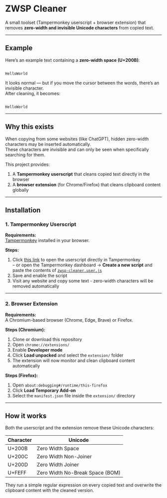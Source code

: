 # ZWSP Cleaner

A small toolset (Tampermonkey userscript + browser extension) that removes **zero-width and invisible Unicode characters** from copied text.  

---

## Example

Here’s an example text containing a **zero-width space (U+200B)**:

```

Hello​World

```

It looks normal — but if you move the cursor between the words, there’s an invisible character.  
After cleaning, it becomes:

```

HelloWorld

````

---

## Why this exists

When copying from some websites (like ChatGPT), hidden zero-width characters may be inserted automatically.  
These characters are invisible and can only be seen when specifically searching for them.

This project provides:
1. A **Tampermonkey userscript** that cleans copied text directly in the browser  
2. A **browser extension** (for Chrome/Firefox) that cleans clipboard content globally

---

## Installation

### 1. Tampermonkey Userscript

**Requirements:**  
[Tampermonkey](https://www.tampermonkey.net/) installed in your browser.

**Steps:**
1. Click [this link](https://github.com/Samxel/zwsp-cleaner/raw/main/zwsp-cleaner.user.js) to open the userscript directly in Tampermonkey  
   – or open the Tampermonkey dashboard → **Create a new script** and paste the contents of [`zwsp-cleaner.user.js`](./zwsp-cleaner.user.js)
2. Save and enable the script
3. Visit any website and copy some text - zero-width characters will be removed automatically
---

### 2. Browser Extension

**Requirements:**  
A Chromium-based browser (Chrome, Edge, Brave) or Firefox.

**Steps (Chromium):**
1. Clone or download this repository  
2. Open `chrome://extensions/`
3. Enable **Developer mode**
4. Click **Load unpacked** and select the `extension/` folder
5. The extension will now monitor and clean clipboard content automatically

**Steps (Firefox):**
1. Open `about:debugging#/runtime/this-firefox`
2. Click **Load Temporary Add-on**
3. Select the `manifest.json` file inside the `extension/` directory

---

## How it works

Both the userscript and the extension remove these Unicode characters:

| Character  | Unicode  
|------------|-------------------------------------|
| U+200B     | Zero Width Space                    |
| U+200C     | Zero Width Non-Joiner               |
| U+200D     | Zero Width Joiner                   |
| U+FEFF     | Zero Width No-Break Space (BOM)     |

They run a simple regular expression on every copied text and overwrite the clipboard content with the cleaned version.

```
```
